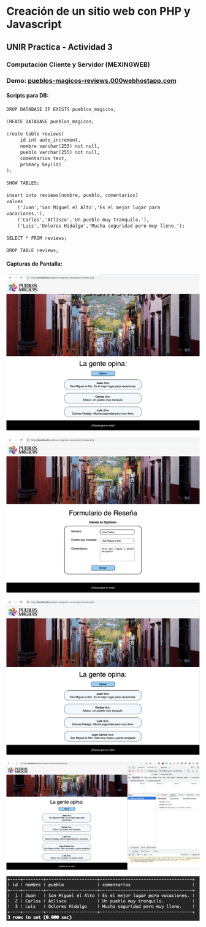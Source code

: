 # Creación de un sitio web con PHP y Javascript
## UNIR Practica - Actividad 3
### Computación Cliente y Servidor (MEXINGWEB)

### Demo: [pueblos-magicos-reviews.000webhostapp.com](https://pueblos-magicos-reviews.000webhostapp.com/)

#### Scripts para DB:
```
DROP DATABASE IF EXISTS pueblos_magicos;

CREATE DATABASE pueblos_magicos;

create table reviews(
     id int auto_increment,
     nombre varchar(255) not null,
     pueblo varchar(255) not null,
     comentarios text,
     primary key(id)
);

SHOW TABLES;

insert into reviews(nombre, pueblo, comentarios)
values
    ('Juan','San Miguel el Alto','Es el mejor lugar para vacaciones.'),
    ('Carlos','Atlisco','Un pueblo muy tranquilo.'),
    ('Luis','Dolores Hidalgo','Mucha seguridad pero muy lleno.');

SELECT * FROM reviews;

DROP TABLE reviews;

```


#### Capturas de Pantalla:

![1 Inicio.png](src%2Frecursos%2Fdocumentos%2F1%20Inicio.png)

![2 Forma de registro.png](src%2Frecursos%2Fdocumentos%2F2%20Forma%20de%20registro.png)

![3 Lista de Comentarios actualizados.png](src%2Frecursos%2Fdocumentos%2F3%20Lista%20de%20Comentarios%20actualizados.png)

![4 LLamada AJAX.png](src%2Frecursos%2Fdocumentos%2F4%20LLamada%20AJAX.png)

![5 Tabla en BDD.png](src%2Frecursos%2Fdocumentos%2F5%20Tabla%20en%20BDD.png)